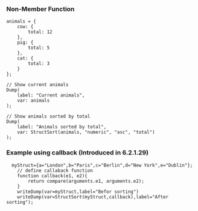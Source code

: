 ### Non-Member Function

```luceescript+trycf
animals = {
	cow: {
		total: 12
	},
	pig: {
		total: 5
	},
	cat: {
		total: 3
	}
};

// Show current animals
Dump(
	label: "Current animals",
	var: animals
);

// Show animals sorted by total
Dump(
	label: "Animals sorted by total",
	var: StructSort(animals, "numeric", "asc", "total")
);
```

### Example using callback (Introduced in 6.2.1.29)

```luceescript+trycf
  myStruct={a="London",b="Paris",c="Berlin",d="New York",e="Dublin"};
  	// define callaback function
    function callback(e1, e2){
    	return compare(arguments.e1, arguments.e2);
    }
	writeDump(var=myStruct,label="Befor sorting")
    writeDump(var=StructSort(myStruct,callback),label="After sorting");
```